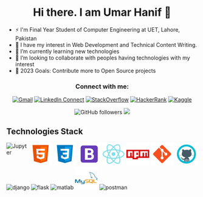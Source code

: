 <div align="center">

# Hi there. I am Umar Hanif 👋

</div>

- ⚡ I'm Final Year Student of Computer Engineering at UET, Lahore, Pakistan
- 🧩 I have my interest in Web Development and Technical Content Writing.
- 🌱 I’m currently learning new technologies
- 👯 I’m looking to collaborate with peoples having technologies with my interest
- 🥅 2023 Goals: Contribute more to Open Source projects

<div align="center">

### Connect with me:

[![Gmail](https://img.shields.io/badge/-Send%20Mail-black?color=14171A&logo=gmail "umarhanifadil1060@gmail.com")](mailto:umarhanifadil1060@gmail.com?subject=From%20GitHub&body=Hi,%20there.%20Found%20you%20from%20GitHub.)
[![LinkedIn Connect](https://img.shields.io/badge/-Connect-black?color=14171A&logo=linkedin "muhammad-umar-hanif-07825a230")](https://www.linkedin.com/in/muhammad-umar-hanif-07825a230/)
[![StackOverflow](https://img.shields.io/badge/-StackOverflow-black?color=14171A&style=flat&logo=StackOverflow)](https://stackoverflow.com/users/17344539/umar-hanif)
[![HackerRank](https://img.shields.io/badge/-HackerRank-black?color=14171A&style=flat&logo=HackerRank)](https://www.hackerrank.com/umarhanifadil101)
[![Kaggle](https://img.shields.io/badge/-Kaggle-black?color=14171A&style=flat&logo=kaggle)](https://www.kaggle.com/umarhanifadil)

![GitHub followers](https://img.shields.io/github/followers/UmarHanifAdil1?label=follow&style=social "Follow on Github")
![](https://komarev.com/ghpvc/?username=your-github-username&style=flat-square&color=blue)


<!-- [![Twitter](https://img.shields.io/twitter/url/https/twitter.com/cloudposse.svg?style=social&label=Follow%20%40UmarHanifAdil "Umar Hanif")](https://twitter.com/UmarHanofAdil)
[![Insta Follow](https://img.shields.io/badge/%20-Follow-black?color=14171A&labelColor=d81b60&logo=instagram&logoColor=ffffff "umarhanif01")](https://www.instagram.com/umarhanif01/) -->

</div>


## Technologies Stack

<p align="left">
  <img align="left" alt="Jupyter" src="https://upload.wikimedia.org/wikipedia/commons/thumb/3/38/Jupyter_logo.svg/883px-Jupyter_logo.svg.png" width="60" height="60"/>

  <img style="margin: auto;" src="https://raw.githubusercontent.com/sachinverma53121/sachinverma53121/master/icons/html5.png" alt=html5 width="60" height="60"/>
  <img style="margin: auto;" src="https://raw.githubusercontent.com/sachinverma53121/sachinverma53121/master/icons/css3.png" alt=css3 width="60" height="60"/>
  <img style="margin: auto;" src="https://raw.githubusercontent.com/sachinverma53121/sachinverma53121/master/icons/bootstrap.png" alt=bootstrap width="60" height="60"/>
  <img style="margin: auto;" src="https://raw.githubusercontent.com/sachinverma53121/sachinverma53121/master/icons/react.png" alt=react width="60" height="60"/>
  <img style="margin: auto;" src="https://raw.githubusercontent.com/sachinverma53121/sachinverma53121/master/icons/npm.png" alt=npm width="60" height="60"/>
  <img style="margin: auto;" src="https://raw.githubusercontent.com/sachinverma53121/sachinverma53121/master/icons/git.png" alt=git width="60" height="60"/>
  <img style="margin: auto;" src="https://raw.githubusercontent.com/sachinverma53121/sachinverma53121/master/icons/github.png" alt=github width="60" height="60"/>

  <img src="https://cdn.worldvectorlogo.com/logos/django.svg" alt="django" width="60" height="60"/>
  <img src="https://www.vectorlogo.zone/logos/pocoo_flask/pocoo_flask-icon.svg" alt="flask" width="60" height="60"/>

  <img src="https://upload.wikimedia.org/wikipedia/commons/2/21/Matlab_Logo.png" alt="matlab" width="60" height="60"/>
  <img src="https://raw.githubusercontent.com/devicons/devicon/master/icons/mysql/mysql-original-wordmark.svg" alt="mysql" width="60" height="60"/>

  <img src="https://www.vectorlogo.zone/logos/getpostman/getpostman-icon.svg" alt="postman" width="60" height="60"/>

</p>

<!-- 
<h2>Programming Languages </h2>
<p align="left">
  <img src="https://raw.githubusercontent.com/devicons/devicon/master/icons/python/python-original.svg" alt="python" width="60" height="60"/>
  <img src="https://raw.githubusercontent.com/devicons/devicon/master/icons/java/java-original.svg" alt="java" width="60" height="60"/>
  <img style="margin: auto;" src="https://raw.githubusercontent.com/sachinverma53121/sachinverma53121/master/icons/js.png" alt=javascript width="60" height="60"/>
  <img src="https://raw.githubusercontent.com/sachinverma53121/sachinverma53121/master/icons/cpp.png" alt="c++" width="60" height="60"/>
</p>

<!-- ## Blogs
<p align="left">
<ul>
  <li>
    <a href="https://medium.com/@umarhanifadil/personal-two-way-communication-between-two-slack-apps-that-are-present-in-different-workspaces-9085b6308cc7">Personal Two-Way Communication between two slack apps that are present in different workspaces</a>
  </li>
    <li>
    <a href="https://medium.com/@umarhanifadil/in-channel-communication-between-two-slack-apps-using-ngrok-6d40260c671">In Channel Communication between two Slack Apps using ngrok</a>
  </li>
    <li>
    <a href="https://medium.com/@umarhanifadil/upgrade-to-a-free-student-github-pro-account-8f15f5e5eba2">Upgrade to a Free Student Github PRO Account.</a>
  </li>
    <li>
    <a href="https://medium.com/@umarhanifadil/deploy-your-website-and-host-html-css-javascript-and-image-files-for-free-on-github-44ce833c087a">Deploy Your Website and Host HTML, CSS, JavaScript, and Image Files for Free on GitHub</a>
  </li>
  </ul>
   
</p> -->

<!-- ## Github Stats

<p align="left">
  <img class="darkMode" alt="Umar Hanif's Github Stats" src="https://github-readme-stats.vercel.app/api?username=UmarHanifAdil1&show_icons=true&hide_border=true&locale=en&theme=tokyonight" width=50%/>
  <img class="darkMode" alt="Umar Hanif's Top Languages" style="padding-left: 20px;" src="https://github-readme-stats.vercel.app/api/top-langs/?username=UmarHanifAdil1&langs_count=12&count_private=true&layout=compact&theme=tokyonight&hide_border=true&bg_color=0D1117" width=35%/>
</p>
<br>
<p align="center">
  <img height="180em" src="https://github-readme-streak-stats.herokuapp.com/?user=UmarHanifAdil1&theme=tokyonight&hide_border=true&background=0D1117&stroke=0000&count_private=true&include_all_commits=true"/>
<!--   <img src="https://activity-graph.herokuapp.com/graph?username=UmarHanifAdil1&count_private=true&hide_border=true&bg_color=0d1117&theme=github" /> -->
</p>
 
